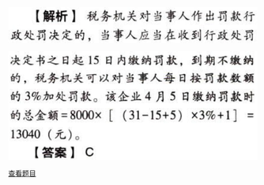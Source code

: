 ![](bc395a66c41ee9a4155da21a97ed503f.png)

![](091cda7f2dbf189e220b59f6bd12ed28.png)

[查看题目](../税务行政法制.本章真题.md#8-题目)

